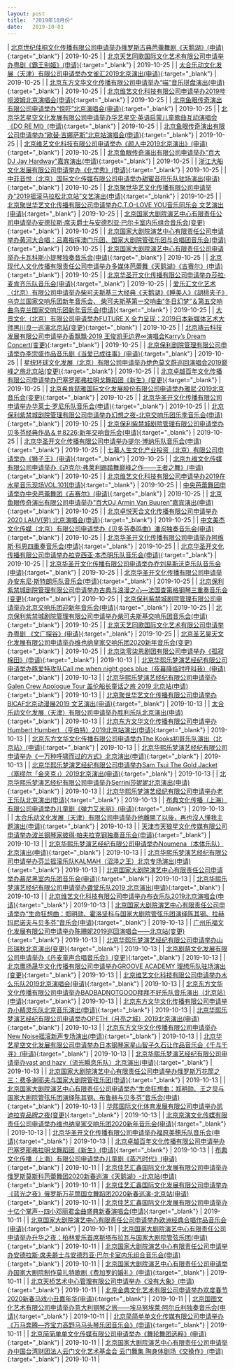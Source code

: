 ```yaml
---
layout: post
title:  "2019年10月份"
date:   2019-10-01
---
```


| [北京世纪佳桐文化传播有限公司申请举办俄罗斯古典芭蕾舞剧《天鹅湖》(申请)](http://www.beijing.gov.cn/zfxxgk/110021/xzspjggs53/2019-10/25/content_e3d2044aac5945bdbfc6299e9c199fca.shtml){:target="_blank"} | 2019-10-25 |
| [北京天艺同歌国际文化艺术有限公司申请举办粤剧《霸王别姬》(申请)](http://www.beijing.gov.cn/zfxxgk/110021/xzspjggs53/2019-10/25/content_edde56b796334f5db7aae54967d36f36.shtml){:target="_blank"} | 2019-10-25 |
| [太合乐动文化发展（天津）有限公司申请举办文雀汇2019北京演出(申请)](http://www.beijing.gov.cn/zfxxgk/110021/xzspjggs53/2019-10/25/content_c85296e114f74941a420c1b16d9509b7.shtml){:target="_blank"} | 2019-10-25 |
| [北京东方文华文化传播有限公司申请举办“喵”音乐拼盘演出(申请)](http://www.beijing.gov.cn/zfxxgk/110021/xzspjggs53/2019-10/25/content_e1473128f04c430198a250ef6dd36539.shtml){:target="_blank"} | 2019-10-25 |
| [北京维艺文化科技有限公司申请举办2019哔呗波姆北京演唱会(申请)](http://www.beijing.gov.cn/zfxxgk/110021/xzspjggs53/2019-10/25/content_481547bf7bf54ad7baa02543077eb118.shtml){:target="_blank"} | 2019-10-25 |
| [北京鱼眼传奇演出有限公司申请举办“惊吓”北京演唱会(申请)](http://www.beijing.gov.cn/zfxxgk/110021/xzspjggs53/2019-10/25/content_52aafedab0cc49c9a004adbaa5e9e30a.shtml){:target="_blank"} | 2019-10-25 |
| [北京华艺星空文化发展有限公司申请举办华艺星空·英语启蒙儿童歌曲互动演唱会《DO RE MI》(申请)](http://www.beijing.gov.cn/zfxxgk/110021/xzspjggs53/2019-10/25/content_e0b7de2d622b45cf877a7e693fb5747b.shtml){:target="_blank"} | 2019-10-25 |
| [北京鱼眼传奇演出有限公司申请举办“欧替·吉娜萨斯”北京站演唱会(申请)](http://www.beijing.gov.cn/zfxxgk/110021/xzspjggs53/2019-10/25/content_5e54032587414624824458604a265265.shtml){:target="_blank"} | 2019-10-25 |
| [北京维艺文化科技有限公司申请举办《颜人中2019北京演出》(申请)](http://www.beijing.gov.cn/zfxxgk/110021/xzspjggs53/2019-10/25/content_d3cd1c48de1d42469d1a418fcd944f23.shtml){:target="_blank"} | 2019-10-25 |
| [北京鱼眼传奇演出有限公司申请举办“百大DJ Jay Hardway”嘉宾演出(申请)](http://www.beijing.gov.cn/zfxxgk/110021/xzspjggs53/2019-10/25/content_9336adaf81f443e3b17e2f9b1478dfaf.shtml){:target="_blank"} | 2019-10-25 |
| [浙江大船文化发展有限公司申请举办《化学秀》(申请)](http://www.beijing.gov.cn/zfxxgk/110021/xzspjggs53/2019-10/25/content_3521abdd75b54a4e8e2c97df21dcd83b.shtml){:target="_blank"} | 2019-10-25 |
| [中菲音悦（北京）国际文化传媒有限公司申请举办甜蜜音符乐队驻场演出(申请)](http://www.beijing.gov.cn/zfxxgk/110021/xzspjggs53/2019-10/25/content_3e2ce55c80a44139b6d39cf86a4874f1.shtml){:target="_blank"} | 2019-10-25 |
| [北京聚世华艺文化传播有限公司申请举办“2019摇滚马拉松北京站”文艺演出(申请)](http://www.beijing.gov.cn/zfxxgk/110021/xzspjggs53/2019-10/25/content_c7b13410e456409496a9dee618d49429.shtml){:target="_blank"} | 2019-10-25 |
| [北京聚世华艺文化传播有限公司申请举办C.T.O-LOVE YOU音乐同乐会 文艺演出(申请)](http://www.beijing.gov.cn/zfxxgk/110021/xzspjggs53/2019-10/25/content_774dd893bc1942dbb1070145cfd95e4c.shtml){:target="_blank"} | 2019-10-25 |
| [北京国家大剧院演艺中心有限责任公司申请举办安德拉斯·席夫爵士与安德烈亚·巴尔卡室内乐组合音乐会(变更)](http://www.beijing.gov.cn/zfxxgk/110021/xzspjggs53/2019-10/25/content_30c6fefc06164f3980a4bb0b4ea0cb48.shtml){:target="_blank"} | 2019-10-25 |
| [北京国家大剧院演艺中心有限责任公司申请举办黄河大合唱：吕嘉指挥澳门乐团、国家大剧院管弦乐团与合唱团音乐会(申请)](http://www.beijing.gov.cn/zfxxgk/110021/xzspjggs53/2019-10/25/content_50d7ce0cebda4686a3411eefcb48a8d9.shtml){:target="_blank"} | 2019-10-25 |
| [北京国家大剧院演艺中心有限责任公司申请举办卡瓦科斯小提琴独奏音乐会(申请)](http://www.beijing.gov.cn/zfxxgk/110021/xzspjggs53/2019-10/25/content_cc476230c44742a89aeef2027e1fa89e.shtml){:target="_blank"} | 2019-10-25 |
| [北京现代人文化传播有限责任公司申请举办多媒体芭蕾舞《天鹅湖》《吉赛尔》(申请)](http://www.beijing.gov.cn/zfxxgk/110021/xzspjggs53/2019-10/25/content_61c4504856834f28b88e3be22e3bbf42.shtml){:target="_blank"} | 2019-10-25 |
| [北京华圣开文化传播有限公司申请举办莎拉·麦肯齐乐队音乐会(申请)](http://www.beijing.gov.cn/zfxxgk/110021/xzspjggs53/2019-10/25/content_bd5a79ddef504459b51c7f1c62dc99aa.shtml){:target="_blank"} | 2019-10-25 |
| [爱乐汇文化艺术（北京）有限公司申请举办柴可夫斯基三大经典《天鹅湖》《睡美人》《胡桃夹子》乌克兰国家交响乐团新年音乐会、 柴可夫斯基第一交响曲“冬日幻梦”＆第五交响曲乌克兰国家交响乐团新年音乐会(申请)](http://www.beijing.gov.cn/zfxxgk/110021/xzspjggs53/2019-10/25/content_f9bae0d2cda34da4ac552b1bfa1c7d3a.shtml){:target="_blank"} | 2019-10-25 |
| [大景文化（北京）有限公司申请举办FUTURE X 全力呈现：2019日本新媒体艺术大师黑川良一巡演北京站(变更)](http://www.beijing.gov.cn/zfxxgk/110021/xzspjggs53/2019-10/25/content_91e0884b587448f7b70adb6519d7ef6a.shtml){:target="_blank"} | 2019-10-25 |
| [北京靖云科技发展有限公司申请举办香飘飘·2019 王俊凯无边界∞演唱会Karry’s Dream Concert(变更)](http://www.beijing.gov.cn/zfxxgk/110021/xzspjggs53/2019-10/25/content_12b40053f9e94ce69479b26ea634270d.shtml){:target="_blank"} | 2019-10-25 |
| [北京保利剧院管理有限公司申请举办李宗盛作品音乐剧《当爱已成往事》(申请)](http://www.beijing.gov.cn/zfxxgk/110021/xzspjggs53/2019-10/25/content_95a51e3b8e004f41b2c8b74addb6dd30.shtml){:target="_blank"} | 2019-10-25 |
| [星统环球文化发展（北京）有限公司申请举办绝色莫文蔚巡回演唱会2019巅峰之旅北京站(变更)](http://www.beijing.gov.cn/zfxxgk/110021/xzspjggs53/2019-10/25/content_f942a6c859bf4f618a01a01bd580cfc8.shtml){:target="_blank"} | 2019-10-25 |
| [北京卓越百年文化传播有限公司申请举办巴塞罗那弗拉明戈舞蹈团《新生》(变更)](http://www.beijing.gov.cn/zfxxgk/110021/xzspjggs53/2019-10/25/content_934821f8ca4a4056b6527d9368714f85.shtml){:target="_blank"} | 2019-10-25 |
| [北京希肯琵雅国际文化发展股份有限公司申请举办雅尼·2019北京音乐会(变更)](http://www.beijing.gov.cn/zfxxgk/110021/xzspjggs53/2019-10/25/content_c1c4fda4fd0949ada7d14eecc566aa02.shtml){:target="_blank"} | 2019-10-25 |
| [北京华圣开文化传播有限公司申请举办华莱士·罗尼乐队音乐会(申请)](http://www.beijing.gov.cn/zfxxgk/110021/xzspjggs53/2019-10/25/content_18fa69daa8e344fb808cf155883b0ce8.shtml){:target="_blank"} | 2019-10-25 |
| [北京保利紫禁城剧院管理有限公司申请举办幻想之夜-北京交响乐团乐季音乐会(申请)](http://www.beijing.gov.cn/zfxxgk/110021/xzspjggs53/2019-10/25/content_63721595e4054c699f3644092517603d.shtml){:target="_blank"} | 2019-10-25 |
| [北京保利紫禁城剧院管理有限公司申请举办贝多芬经典作品＆＃8226;新年交响音乐会(申请)](http://www.beijing.gov.cn/zfxxgk/110021/xzspjggs53/2019-10/25/content_e734281d73c44e1aa9762b82eabe4e1b.shtml){:target="_blank"} | 2019-10-25 |
| [北京华圣开文化传播有限公司申请举办提尔·博纳乐队音乐会(申请)](http://www.beijing.gov.cn/zfxxgk/110021/xzspjggs53/2019-10/25/content_ac2985fb02574489b09ad33870f091a1.shtml){:target="_blank"} | 2019-10-25 |
| [七幕人生文化产业投资（北京）有限公司申请举办《狮子王》(申请)](http://www.beijing.gov.cn/zfxxgk/110021/xzspjggs53/2019-10/25/content_8b682b4a4d734cb880af04f384015e0e.shtml){:target="_blank"} | 2019-10-25 |
| [北京九维文化传媒有限公司申请举办《迈克尔·弗莱利踢踏舞巅峰之作——王者之舞》(申请)](http://www.beijing.gov.cn/zfxxgk/110021/xzspjggs53/2019-10/25/content_a25e72a91a34468dad11a815d33dec5c.shtml){:target="_blank"} | 2019-10-25 |
| [北京维艺文化科技有限公司申请举办2019在水星音乐现场VOL.101(申请)](http://www.beijing.gov.cn/zfxxgk/110021/xzspjggs53/2019-10/25/content_2214c9e57496496f93c37b4d1b31be5f.shtml){:target="_blank"} | 2019-10-25 |
| [中央芭蕾舞团申请举办中央芭蕾舞团《吉赛尔》(申请)](http://www.beijing.gov.cn/zfxxgk/110021/xzspjggs53/2019-10/25/content_caa6e8de0eb342b7a28badc6526f0a18.shtml){:target="_blank"} | 2019-10-25 |
| [北京鱼眼传奇演出有限公司申请举办“百大DJ Armin Van Buuren”嘉宾演出(申请)](http://www.beijing.gov.cn/zfxxgk/110021/xzspjggs53/2019-10/25/content_89f1707f17fa4c58a2cd521755163bd1.shtml){:target="_blank"} | 2019-10-25 |
| [北京卓悦天合文化传播有限公司申请举办2020 LAUV(劳) 北京演唱会(申请)](http://www.beijing.gov.cn/zfxxgk/110021/xzspjggs53/2019-10/25/content_617685939e8940fe91100eb86987908a.shtml){:target="_blank"} | 2019-10-25 |
| [中文美杰文化传媒（北京）有限公司申请举办《贝多芬奏鸣曲》潘洵独奏音乐会(申请)](http://www.beijing.gov.cn/zfxxgk/110021/xzspjggs53/2019-10/25/content_3dd890c103c241b6b84c147d6d995f21.shtml){:target="_blank"} | 2019-10-25 |
| [北京华圣开文化传播有限公司申请举办阿维斯·科恩四重奏音乐会(申请)](http://www.beijing.gov.cn/zfxxgk/110021/xzspjggs53/2019-10/25/content_40bc6f84fc8148d38a744925e1e0451e.shtml){:target="_blank"} | 2019-10-25 |
| [北京华圣开文化传播有限公司申请举办拉克西亚·本杰明乐队音乐会(申请)](http://www.beijing.gov.cn/zfxxgk/110021/xzspjggs53/2019-10/25/content_3054e8cdcd934eeea456ade5035aa3b7.shtml){:target="_blank"} | 2019-10-25 |
| [北京华圣开文化传播有限公司申请举办乔刘易斯沃克乐队音乐会(申请)](http://www.beijing.gov.cn/zfxxgk/110021/xzspjggs53/2019-10/25/content_722a0e7061ed4f199ad78180d6c94fd8.shtml){:target="_blank"} | 2019-10-25 |
| [北京华圣开文化传播有限公司申请举办安东尼·斯特朗乐队音乐会(申请)](http://www.beijing.gov.cn/zfxxgk/110021/xzspjggs53/2019-10/25/content_e9b4087acc204d2aaa3f2152e6c405af.shtml){:target="_blank"} | 2019-10-25 |
| [北京保利紫禁城剧院管理有限公司申请举办古典与浪漫之心—法国查第格钢琴三重奏音乐会(变更)](http://www.beijing.gov.cn/zfxxgk/110021/xzspjggs53/2019-10/25/content_51852f1ccf4f4a4482dea2a4f9893a6f.shtml){:target="_blank"} | 2019-10-25 |
| [北京保利紫禁城剧院管理有限公司申请举办北京交响乐团迎新年音乐会(申请)](http://www.beijing.gov.cn/zfxxgk/110021/xzspjggs53/2019-10/25/content_20e9c9f8f697453290c5f8bbffea2219.shtml){:target="_blank"} | 2019-10-25 |
| [北京保利紫禁城剧院管理有限公司申请举办柴可夫斯基交响乐团音乐会(申请)](http://www.beijing.gov.cn/zfxxgk/110021/xzspjggs53/2019-10/25/content_7f9bb0fe18144a2691eecced76318260.shtml){:target="_blank"} | 2019-10-25 |
| [北京天艺同歌国际文化艺术有限公司申请举办粤剧 《文广探谷》(申请)](http://www.beijing.gov.cn/zfxxgk/110021/xzspjggs53/2019-10/25/content_59a91100cbdd4a66a8f27d89f8d0be98.shtml){:target="_blank"} | 2019-10-25 |
| [北京圣艺昊天文化发展有限公司申请举办维也纳皇家交响乐团2020新年音乐会(变更)](http://www.beijing.gov.cn/zfxxgk/110021/xzspjggs53/2019-10/25/content_e3349a4d083f41d0ac93d38ed8689d4a.shtml){:target="_blank"} | 2019-10-25 |
| [北京柒零柒恩剧团有限公司申请举办《孤寂棉田》(申请)](http://www.beijing.gov.cn/zfxxgk/110021/xzspjggs53/2019-10/13/content_4c38295b502b4cd7bd58507db382806c.shtml){:target="_blank"} | 2019-10-13 |
| [北京华熙乐梦演艺经纪有限公司申请举办豚爱特攻队Call me when night goes blue（夜幕降临时呼叫我）(申请)](http://www.beijing.gov.cn/zfxxgk/110021/xzspjggs53/2019-10/13/content_f841716eb08845c69c67529a900db592.shtml){:target="_blank"} | 2019-10-13 |
| [北京华熙乐梦演艺经纪有限公司申请举办Galen Crew Apologue Tour 盖伦船长童话之旅 2019 北京站(申请)](http://www.beijing.gov.cn/zfxxgk/110021/xzspjggs53/2019-10/13/content_a828de75c3cc4a238174663f9b338cb9.shtml){:target="_blank"} | 2019-10-13 |
| [北京聚世华艺文化传播有限公司申请举办BICAF北京动漫展2019 文艺演出(申请)](http://www.beijing.gov.cn/zfxxgk/110021/xzspjggs53/2019-10/13/content_9709ea8510dc469ba5f1ea147aec19f4.shtml){:target="_blank"} | 2019-10-13 |
| [太合乐动文化发展（天津）有限公司申请举办胜利乐队北京演出(申请)](http://www.beijing.gov.cn/zfxxgk/110021/xzspjggs53/2019-10/13/content_5dddb4ea2ea448a6a57bff250dd8a21d.shtml){:target="_blank"} | 2019-10-13 |
| [北京东方文华文化传播有限公司申请举办Humbert Humbert （亨伯特）2019北京站演出(申请)](http://www.beijing.gov.cn/zfxxgk/110021/xzspjggs53/2019-10/13/content_336db3af71094716aac14f2e6b6fbd5e.shtml){:target="_blank"} | 2019-10-13 |
| [北京东方文华文化传播有限公司申请举办The Kooks初哥乐队演出（北京站）(申请)](http://www.beijing.gov.cn/zfxxgk/110021/xzspjggs53/2019-10/13/content_bb55eef8870e49558cd8554a6c97edfb.shtml){:target="_blank"} | 2019-10-13 |
| [北京华熙乐梦演艺经纪有限公司申请举办《一万种呼啸而过的方式》北京演出(申请)](http://www.beijing.gov.cn/zfxxgk/110021/xzspjggs53/2019-10/13/content_5e0438f5078b4f8d8696bf4658df721e.shtml){:target="_blank"} | 2019-10-13 |
| [北京华熙乐梦演艺经纪有限公司申请举办Sam Tsui The Gold Jacket（塞缪尔「金夹克」）2019北京演出(申请)](http://www.beijing.gov.cn/zfxxgk/110021/xzspjggs53/2019-10/13/content_0757d27655844070b5123a5a8ef99fb6.shtml){:target="_blank"} | 2019-10-13 |
| [北京华熙乐梦演艺经纪有限公司申请举办Serrini莎妮妮北京演出(申请)](http://www.beijing.gov.cn/zfxxgk/110021/xzspjggs53/2019-10/13/content_5fc1e4826a88456ea4a6faca9870649e.shtml){:target="_blank"} | 2019-10-13 |
| [北京华熙乐梦演艺经纪有限公司申请举办老王乐队北京演出(申请)](http://www.beijing.gov.cn/zfxxgk/110021/xzspjggs53/2019-10/13/content_f87d64404f1641c99130a0f680fb5703.shtml){:target="_blank"} | 2019-10-13 |
| [布典文化传播（上海）有限公司申请举办儿童剧《弹力艾米丽》(申请)](http://www.beijing.gov.cn/zfxxgk/110021/xzspjggs53/2019-10/13/content_d3c39fb155b94e51a52f079e9ae2fee2.shtml){:target="_blank"} | 2019-10-13 |
| [太合乐动文化发展（天津）有限公司申请举办他離開了以後，再也沒人懂我主题演出(申请)](http://www.beijing.gov.cn/zfxxgk/110021/xzspjggs53/2019-10/13/content_f3a3bc47e6a84fef92523cd3382fb9d9.shtml){:target="_blank"} | 2019-10-13 |
| [天津市天狼星文化传媒有限公司申请举办波兰钢琴家彼得·帕夫拉克钢独奏音乐会(申请)](http://www.beijing.gov.cn/zfxxgk/110021/xzspjggs53/2019-10/13/content_f6c0beee836d431eaf3c66d25861c86d.shtml){:target="_blank"} | 2019-10-13 |
| [北京华熙乐梦演艺经纪有限公司申请举办Noumena（本体乐队）北京演出(申请)](http://www.beijing.gov.cn/zfxxgk/110021/xzspjggs53/2019-10/13/content_5a8c8830aa64455b83f4f1fb0fd3a6f9.shtml){:target="_blank"} | 2019-10-13 |
| [北京华熙乐梦演艺经纪有限公司申请举办芬兰摇滚乐队KALMAH（沼泽之王）北京专场演出(申请)](http://www.beijing.gov.cn/zfxxgk/110021/xzspjggs53/2019-10/13/content_2fe38d04fe9543afbf499947b3d39274.shtml){:target="_blank"} | 2019-10-13 |
| [北京国家大剧院演艺中心有限责任公司申请举办慕尼黑室内乐团音乐会(申请)](http://www.beijing.gov.cn/zfxxgk/110021/xzspjggs53/2019-10/13/content_c6b9fb0bdf314296a6b78d95e8759b1c.shtml){:target="_blank"} | 2019-10-13 |
| [北京华熙乐梦演艺经纪有限公司申请举办聋堂乐队2019 北京演出(申请)](http://www.beijing.gov.cn/zfxxgk/110021/xzspjggs53/2019-10/13/content_52b2f063fde54cb1826cf718b28814e6.shtml){:target="_blank"} | 2019-10-13 |
| [北京维艺文化科技有限公司申请举办布衣乐队2019北京演唱会(申请)](http://www.beijing.gov.cn/zfxxgk/110021/xzspjggs53/2019-10/13/content_284f5ff6f8514c21b48d40c6279295de.shtml){:target="_blank"} | 2019-10-13 |
| [北京国家大剧院演艺中心有限责任公司申请举办“生命狂想曲：郑明勋、霍洛坚科与国家大剧院管弦乐团演绎陈其钢、拉赫玛尼诺夫与贝多芬”音乐会(申请)](http://www.beijing.gov.cn/zfxxgk/110021/xzspjggs53/2019-10/13/content_b0c8dc7a6dcd46758bb40bb0c918ee16.shtml){:target="_blank"} | 2019-10-13 |
| [广州乐福文化发展有限公司申请举办陈珊妮2019巡回演唱会——北京站(变更)](http://www.beijing.gov.cn/zfxxgk/110021/xzspjggs53/2019-10/13/content_8393612cb83e4a69a246dadb40e9b066.shtml){:target="_blank"} | 2019-10-13 |
| [北京华熙乐梦演艺经纪有限公司申请举办山形瑞秋北京演出(变更)](http://www.beijing.gov.cn/zfxxgk/110021/xzspjggs53/2019-10/13/content_9bd05622b3fa46b9bc3a5dea429c5cde.shtml){:target="_blank"} | 2019-10-13 |
| [北京剧萌文化发展有限公司申请举办《丹麦童声合唱音乐会》(变更)](http://www.beijing.gov.cn/zfxxgk/110021/xzspjggs53/2019-10/13/content_ea994c2fcdc54ea18cb838fe05c1d389.shtml){:target="_blank"} | 2019-10-13 |
| [北京鹰扬晟华文化传播有限公司申请举办GROOVE ACADEMY 理想乐队驻场演出(变更)](http://www.beijing.gov.cn/zfxxgk/110021/xzspjggs53/2019-10/13/content_6aadf113dd0c4bfcadd0f3afbbfa01de.shtml){:target="_blank"} | 2019-10-13 |
| [北京维艺文化科技有限公司申请举办木么乐队2019北京演唱会(申请)](http://www.beijing.gov.cn/zfxxgk/110021/xzspjggs53/2019-10/13/content_defe815292804c3eb0c3ba5517122fa6.shtml){:target="_blank"} | 2019-10-13 |
| [北京东方文华文化传播有限公司申请举办BADBADNOTGOOD拜拜不好乐队音乐演出（北京站）(申请)](http://www.beijing.gov.cn/zfxxgk/110021/xzspjggs53/2019-10/13/content_f672f62dff814423a20ec25551c678e5.shtml){:target="_blank"} | 2019-10-13 |
| [北京东方文华文化传播有限公司申请举办小精灵乐队北京音乐演出(申请)](http://www.beijing.gov.cn/zfxxgk/110021/xzspjggs53/2019-10/13/content_f6ea725fb9524b12a974466edb9a0691.shtml){:target="_blank"} | 2019-10-13 |
| [北京华熙乐梦演艺经纪有限公司申请举办OPETH（月亮之城）2019北京演出(申请)](http://www.beijing.gov.cn/zfxxgk/110021/xzspjggs53/2019-10/13/content_04be880c48b746bdac991bc4acce3c70.shtml){:target="_blank"} | 2019-10-13 |
| [北京东方文华文化传播有限公司申请举办New Noise摇滚新声专场演出(申请)](http://www.beijing.gov.cn/zfxxgk/110021/xzspjggs53/2019-10/13/content_fd16d9c0582a480ba9aa7f966f50501d.shtml){:target="_blank"} | 2019-10-13 |
| [北京华艺星空文化发展有限公司申请举办日本钢琴家星山智子久石让作品音乐会《千与千寻》(申请)](http://www.beijing.gov.cn/zfxxgk/110021/xzspjggs53/2019-10/13/content_87e02cce85c844cb916fe02bad582ed6.shtml){:target="_blank"} | 2019-10-13 |
| [北京华熙乐梦演艺经纪有限公司申请举办vast and hazy（流光瞬息乐队）北京演出(申请)](http://www.beijing.gov.cn/zfxxgk/110021/xzspjggs53/2019-10/13/content_3a529bf13e6043ce9cbef4f287a3115a.shtml){:target="_blank"} | 2019-10-13 |
| [北京国家大剧院演艺中心有限责任公司申请举办俄罗斯万花筒之三：费多谢耶夫与国家大剧院管弦乐团(申请)](http://www.beijing.gov.cn/zfxxgk/110021/xzspjggs53/2019-10/13/content_fedc697671f34177a0be2fc193c8bdc3.shtml){:target="_blank"} | 2019-10-13 |
| [北京国家大剧院演艺中心有限责任公司申请举办“生命狂想曲：郑明勋、王之炅与国家大剧院管弦乐团演绎陈其钢、布鲁赫与贝多芬”音乐会(申请)](http://www.beijing.gov.cn/zfxxgk/110021/xzspjggs53/2019-10/13/content_aa15d609c08f4a2489784a890860ba16.shtml){:target="_blank"} | 2019-10-13 |
| [华熙国际文化体育发展有限公司申请举办凯迪拉克品牌之夜(变更)](http://www.beijing.gov.cn/zfxxgk/110021/xzspjggs53/2019-10/13/content_4260f02e218f45da98a406b8cb17806a.shtml){:target="_blank"} | 2019-10-13 |
| [北京京演文化传媒有限责任公司申请举办维也纳皇家交响乐团2020新年音乐会(申请)](http://www.beijing.gov.cn/zfxxgk/110021/xzspjggs53/2019-10/13/content_e0d4ed41f51646a5a6e54a0681cbe0d5.shtml){:target="_blank"} | 2019-10-13 |
| [北京华圣开文化传播有限公司申请举办福原美穂乐队音乐会(申请)](http://www.beijing.gov.cn/zfxxgk/110021/xzspjggs53/2019-10/13/content_b2416553ca7140cb9e9246607b87d350.shtml){:target="_blank"} | 2019-10-13 |
| [北京卓越百年文化传播有限公司申请举办巴塞罗那弗拉明戈舞蹈团《新生》(申请)](http://www.beijing.gov.cn/zfxxgk/110021/xzspjggs53/2019-10/13/content_0dd7617a0a7a451b91c16e0a9c2adaf9.shtml){:target="_blank"} | 2019-10-13 |
| [布典文化传播（上海）有限公司申请举办儿童剧《蒸汽时代》(申请)](http://www.beijing.gov.cn/zfxxgk/110021/xzspjggs53/2019-10/11/content_b25a351b132c4dbaad8615be1ad9dcda.shtml){:target="_blank"} | 2019-10-11 |
| [北京佳艺汇鑫国际文化发展有限公司申请举办俄罗斯莫斯科芭蕾舞团2020新春巡演《天鹅湖》-北京站(申请)](http://www.beijing.gov.cn/zfxxgk/110021/xzspjggs53/2019-10/11/content_3bb9946122dd4e358d77bf8e45cf6065.shtml){:target="_blank"} | 2019-10-11 |
| [北京佳艺汇鑫国际文化发展有限公司申请举办《蓝光之夜》俄罗斯万花筒国立舞蹈团2020新春巡演-北京站(申请)](http://www.beijing.gov.cn/zfxxgk/110021/xzspjggs53/2019-10/11/content_738638e2beba4b979a59efca0e1080f0.shtml){:target="_blank"} | 2019-10-11 |
| [北京佳艺汇鑫国际文化发展有限公司申请举办十亿个掌声--四小邓丽君金曲盛典新春演唱会(申请)](http://www.beijing.gov.cn/zfxxgk/110021/xzspjggs53/2019-10/11/content_37e38f4d389b4050a88a6ea718eaaed7.shtml){:target="_blank"} | 2019-10-11 |
| [北京国家大剧院演艺中心有限责任公司申请举办欧洲经典合唱作品音乐会(申请)](http://www.beijing.gov.cn/zfxxgk/110021/xzspjggs53/2019-10/11/content_d4364d08d4854f3a8028ed4df04ece08.shtml){:target="_blank"} | 2019-10-11 |
| [北京国家大剧院演艺中心有限责任公司申请举办升华之夜：柏林爱乐首席斯塔布拉瓦与国家大剧院管弦乐团(申请)](http://www.beijing.gov.cn/zfxxgk/110021/xzspjggs53/2019-10/11/content_59fe70d36a6946c1b5367a92db4e0988.shtml){:target="_blank"} | 2019-10-11 |
| [北京国家大剧院演艺中心有限责任公司申请举办安德拉斯·席夫爵士与安德烈亚·巴尔卡室内乐组合音乐会(申请)](http://www.beijing.gov.cn/zfxxgk/110021/xzspjggs53/2019-10/11/content_af2551b3a60e43d28c83c1f49c2596ce.shtml){:target="_blank"} | 2019-10-11 |
| [北京国家大剧院演艺中心有限责任公司申请举办国家大剧院制作莫扎特歌剧《费加罗的婚礼》(申请)](http://www.beijing.gov.cn/zfxxgk/110021/xzspjggs53/2019-10/11/content_411c315c7c874be2892c28ae34ed72cb.shtml){:target="_blank"} | 2019-10-11 |
| [北京天桥艺术中心管理有限公司申请举办《没有大象》(申请)](http://www.beijing.gov.cn/zfxxgk/110021/xzspjggs53/2019-10/11/content_7b4edb9c308143adbc781cab2fcbd777.shtml){:target="_blank"} | 2019-10-11 |
| [北京金典文化艺术有限公司申请举办欢度春节 2020新春马戏小丑嘉年华(申请)](http://www.beijing.gov.cn/zfxxgk/110021/xzspjggs53/2019-10/11/content_60c9f5dae8f04b09a98a4d304441419c.shtml){:target="_blank"} | 2019-10-11 |
| [北京国图文化艺术有限公司申请举办意大利钢琴之旅——埃马努埃莱·阿尔丘利独奏音乐会(申请)](http://www.beijing.gov.cn/zfxxgk/110021/xzspjggs53/2019-10/11/content_f9fdebb509054dc8b3de7b32f42cd96c.shtml){:target="_blank"} | 2019-10-11 |
| [北京简简单单文化传媒有限公司申请举办《万马奔腾—齐宝力高野马马头琴乐团音乐会》(申请)](http://www.beijing.gov.cn/zfxxgk/110021/xzspjggs53/2019-10/11/content_4f2ddab13c6148839a22fd1b4d51c309.shtml){:target="_blank"} | 2019-10-11 |
| [北京简简单单文化传媒有限公司申请举办《舞轮舞团选粹》(申请)](http://www.beijing.gov.cn/zfxxgk/110021/xzspjggs53/2019-10/11/content_4bea5ca396154d4bbc4502a7b8eb3cef.shtml){:target="_blank"} | 2019-10-11 |
| [北京国家大剧院演艺中心有限责任公司申请举办中国台湾财团法人云门文化艺术基金会 云门舞集 陶身体剧场《交换作》(申请)](http://www.beijing.gov.cn/zfxxgk/110021/xzspjggs53/2019-10/11/content_985f6cec170e41c8ac47793be2f31098.shtml){:target="_blank"} | 2019-10-11 |
